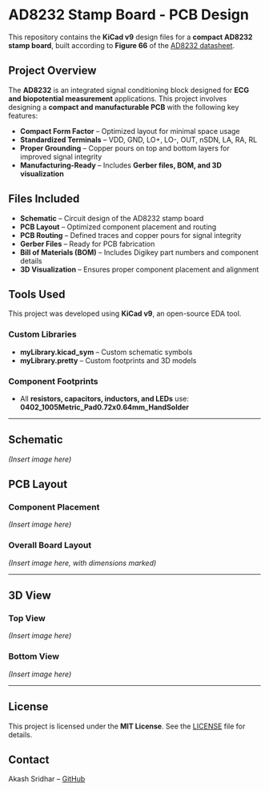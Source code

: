 # AD8232 Stamp Board - PCB Design  

This repository contains the **KiCad v9** design files for a **compact AD8232 stamp board**, built according to **Figure 66** of the [AD8232 datasheet](https://www.analog.com/media/en/technical-documentation/data-sheets/ad8232.pdf).  

## Project Overview  
The **AD8232** is an integrated signal conditioning block designed for **ECG and biopotential measurement** applications. This project involves designing a **compact and manufacturable PCB** with the following key features:  

- **Compact Form Factor** – Optimized layout for minimal space usage  
- **Standardized Terminals** – VDD, GND, LO+, LO-, OUT, nSDN, LA, RA, RL  
- **Proper Grounding** – Copper pours on top and bottom layers for improved signal integrity  
- **Manufacturing-Ready** – Includes **Gerber files, BOM, and 3D visualization**  

## Files Included  
- **Schematic** – Circuit design of the AD8232 stamp board  
- **PCB Layout** – Optimized component placement and routing  
- **PCB Routing** – Defined traces and copper pours for signal integrity  
- **Gerber Files** – Ready for PCB fabrication  
- **Bill of Materials (BOM)** – Includes Digikey part numbers and component details  
- **3D Visualization** – Ensures proper component placement and alignment  

## Tools Used  
This project was developed using **KiCad v9**, an open-source EDA tool.  

### Custom Libraries  
- **myLibrary.kicad_sym** – Custom schematic symbols  
- **myLibrary.pretty** – Custom footprints and 3D models  

### Component Footprints  
- All **resistors, capacitors, inductors, and LEDs** use:  
  **0402_1005Metric_Pad0.72x0.64mm_HandSolder**  

---

## Schematic  
*(Insert image here)*  

## PCB Layout  
### Component Placement  
*(Insert image here)*  

### Overall Board Layout  
*(Insert image here, with dimensions marked)*  

---

## 3D View  
### Top View  
*(Insert image here)*  

### Bottom View  
*(Insert image here)*  

---

## License  
This project is licensed under the **MIT License**. See the [LICENSE](LICENSE) file for details.  

## Contact  
Akash Sridhar – [GitHub](https://github.com/akashsridhar20)
